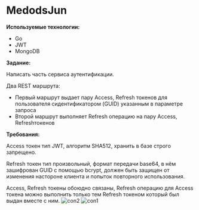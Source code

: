 # MedodsJun
**Используемые технологии:**

- Go
- JWT
- MongoDB

**Задание:**

Написать часть сервиса аутентификации.

Два REST маршрута:

- Первый маршрут выдает пару Access, Refresh токенов для пользователя сидентификатором (GUID) указанным в параметре запроса
- Второй маршрут выполняет Refresh операцию на пару Access, Refreshтокенов

**Требования:**

Access токен тип JWT, алгоритм SHA512, хранить в базе строго запрещено.

Refresh токен тип произвольный, формат передачи base64, в нём зашифрован GUID с помощью bcrypt, должен быть защищен от изменения настороне клиента и попыток повторного использования.

Access, Refresh токены обоюдно связаны, Refresh операцию для Access токена можно выполнить только тем Refresh токеном который был выдан вместе с ним.
![con2](https://github.com/xDuFx/MedodsJun/assets/148855500/fe534daa-7cec-40ca-83a7-409a2fe3a9c8)
![con1](https://github.com/xDuFx/MedodsJun/assets/148855500/1132b1a6-bf5e-4d19-8def-4cec11fffeaa)
